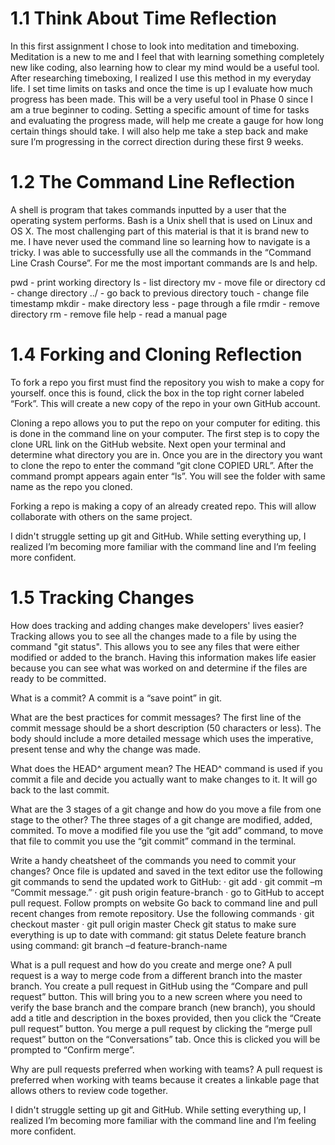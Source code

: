 # 1.1 Think About Time Reflection
In this first assignment I chose to look into meditation and timeboxing. Meditation is a new to me and I feel that with learning something completely new like coding, also learning how to clear my mind would be a useful tool. After researching timeboxing, I realized I use this method in my everyday life. I set time limits on tasks and once the time is up I evaluate how much progress has been made. This will be a very useful tool in Phase 0 since I am a true beginner to coding. Setting a specific amount of time for tasks and evaluating the progress made, will help me create a gauge for how long certain things should take. I will also help me take a step back and make sure I’m progressing in the correct direction during these first 9 weeks.

# 1.2 The Command Line Reflection
A shell is program that takes commands inputted by a user that the operating system performs. Bash is a Unix shell that is used on Linux and OS X.  The most challenging part of this material is that it is brand new to me. I have never used the command line so learning how to navigate is a tricky. I was able to successfully use all the commands in the “Command Line Crash Course”.  For me the most important commands are ls and help.

pwd - print working directory
ls - list directory
mv - move file or directory
cd - change directory
../ - go back to previous directory
touch - change file timestamp
mkdir - make directory
less - page through a file
rmdir - remove directory
rm - remove file
help - read a manual page

# 1.4 Forking and Cloning Reflection
To fork a repo you first must find the repository you wish to make a copy for yourself. once this is found, click the box in the top right corner labeled “Fork”. This will create a new copy of the repo in your own GitHub account.

Cloning a repo allows you to put the repo on your computer for editing. this is done in the command line on your computer. The first step is to copy the clone URL link on the GitHub website. Next open your terminal and determine what directory you are in. Once you are in the directory you want to clone the repo to enter the command “git clone COPIED URL”. After the command prompt appears again enter “ls”. You will see the folder with same name as the repo you cloned.

Forking a repo is making a copy of an already created repo. This will allow collaborate with others on the same project.

I didn't struggle setting up git and GitHub. While setting everything up, I realized I’m becoming more familiar with the command line and I’m feeling more confident.

# 1.5 Tracking Changes
How does tracking and adding changes make developers' lives easier?
 Tracking allows you to see all the changes made to a file by using the command "git status". This allows you to see any files that were either modified or added to the branch. Having this information makes life easier because you can see what was worked on and determine if the files are ready to be committed. 

What is a commit?
 A commit is a “save point” in git.

What are the best practices for commit messages?
 The first line of the commit message should be a short description (50 characters or less).
 The body should include a more detailed message which uses the imperative, present tense and why the change was made.

What does the HEAD^ argument mean?
 The HEAD^ command is used if you commit a file and decide you actually want to make changes to it. It will go back to the last commit.

What are the 3 stages of a git change and how do you move a file from one stage to the other?
 The three stages of a git change are modified, added, commited. To move a modified file you use the “git add” command, to move that file to commit you use the “git commit” command in the terminal. 

Write a handy cheatsheet of the commands you need to commit your changes?
  Once file is updated and saved in the text editor use the following git commands to send the updated work to GitHub:
·      git add
·      git commit –m “Commit message.”
·      git push origin feature-branch
·      go to GitHub to accept pull request. Follow prompts on website
Go back to command line and pull recent changes from remote repository. Use the following commands
·      git checkout master
·      git pull origin master
Check git status to make sure everything is up to date with command: git status
Delete feature branch using command: git branch –d feature-branch-name 

What is a pull request and how do you create and merge one?
  A pull request is a way to merge code from a different branch into the master branch. You create a pull request in GitHub using the “Compare and pull request” button. This will bring you to a new screen where you need to verify the base branch and the compare branch (new branch), you should add a title and description in the boxes provided, then you click the “Create pull request” button. You merge a pull request by clicking the “merge pull request” button on the “Conversations” tab. Once this is clicked you will be prompted to “Confirm merge”.

Why are pull requests preferred when working with teams?
  A pull request is preferred when working with teams because it creates a linkable page that allows others to review code together.

I didn't struggle setting up git and GitHub. While setting everything up, I realized I’m becoming more familiar with the command line and I’m feeling more confident.

